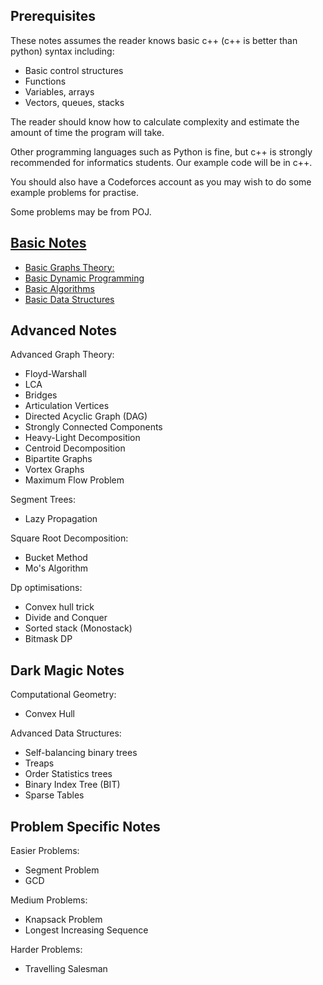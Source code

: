## Prerequisites
These notes assumes the reader knows basic c++ (c++ is better than python) syntax including:
- Basic control structures
- Functions
- Variables, arrays
- Vectors, queues, stacks

The reader should know how to calculate complexity and estimate the amount of time the program will take.

Other programming languages such as Python is fine, but c++ is strongly recommended for informatics students. Our example code will be in c++.

You should also have a Codeforces account as you may wish to do some example problems for practise.

Some problems may be from POJ.

## [Basic Notes](/Basic_Notes/)
- [Basic Graphs Theory:](/Basic_Notes/Graph_Theory)
- [Basic Dynamic Programming](/Basic_Notes/Dynamic_Programming)
- [Basic Algorithms]()
- [Basic Data Structures]()

## Advanced Notes
Advanced Graph Theory:
- Floyd-Warshall
- LCA
- Bridges
- Articulation Vertices
- Directed Acyclic Graph (DAG)
- Strongly Connected Components
- Heavy-Light Decomposition
- Centroid Decomposition
- Bipartite Graphs
- Vortex Graphs
- Maximum Flow Problem

Segment Trees:
- Lazy Propagation

Square Root Decomposition:
- Bucket Method
- Mo's Algorithm

Dp optimisations:
- Convex hull trick
- Divide and Conquer
- Sorted stack (Monostack)
- Bitmask DP

## Dark Magic Notes

Computational Geometry:
- Convex Hull

Advanced Data Structures:
- Self-balancing binary trees
- Treaps
- Order Statistics trees
- Binary Index Tree (BIT)
- Sparse Tables

## Problem Specific Notes

Easier Problems:
- Segment Problem
- GCD

Medium Problems:
- Knapsack Problem
- Longest Increasing Sequence

Harder Problems:
- Travelling Salesman
